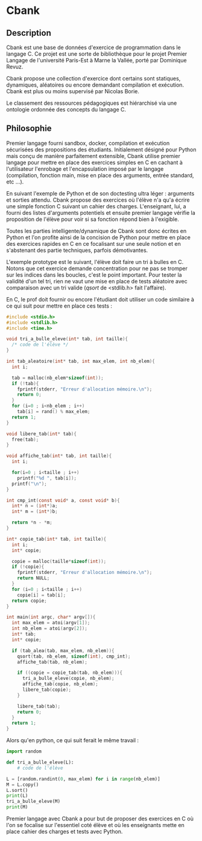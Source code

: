 # Cbank

## Description

Cbank est une base de données d'exercice de programmation dans le
langage C. Ce projet est une sorte de bibliothèque pour le projet
Premier Langage de l'université Paris-Est à Marne la Vallée, porté par
Dominique Revuz.

Cbank propose une collection d'exercice dont certains sont statiques,
dynamiques, aléatoires ou encore demandant compilation et exécution.
Cbank est plus ou moins supervisé par Nicolas Borie.

Le classement des ressources pédagogiques est hiérarchisé via une
ontologie ordonnée des concepts du langage C.


## Philosophie

Premier langage fourni sandbox, docker, compilation et exécution
sécurisées des propositions des étudiants. Initialement désigné pour
Python mais conçu de manière parfaitement extensible, Cbank utilise
premier langage pour mettre en place des exercices simples en C en
cachant à l'utilisateur l'enrobage et l'encapsulation imposé par le
langage (compilation, fonction main, mise en place des arguments,
entrée standard, etc ...).

En suivant l'exemple de Python et de son doctesting ultra léger :
arguments et sorties attendu. Cbank propose des exercices où l'élève
n'a qu'a écrire une simple fonction C suivant un cahier des
charges. L'enseignant, lui, a fourni des listes d'arguments potentiels
et ensuite premier langage vérifie la proposition de l'élève pour voir
si sa fonction répond bien à l'exigible.

Toutes les parties intelligente/dynamique de Cbank sont donc écrites
en Python et l'on profite ainsi de la concision de Python pour mettre
en place des exercices rapides en C en ce focalisant sur une seule
notion et en s'abstenant des partie techniques, parfois démotivantes.


L'exemple prototype est le suivant, l'élève doit faire un tri à bulles
en C. Notons que cet exercice demande concentration pour ne pas se
tromper sur les indices dans les boucles, c'est le point
important. Pour tester la validité d'un tel tri, rien ne vaut une mise
en place de tests aléatoire avec comparaison avec un tri valide
(*qsort* de <stdlib.h> fait l'affaire).

En C, le prof doit fournir ou encore l'étudiant doit utiliser un code
similaire à ce qui suit pour mettre en place ces tests :

```c
#include <stdio.h>
#include <stdlib.h>
#include <time.h>

void tri_a_bulle_eleve(int* tab, int taille){
  /* code de l'élève */
}

int tab_aleatoire(int* tab, int max_elem, int nb_elem){
  int i;

  tab = malloc(nb_elem*sizeof(int));
  if (!tab){
    fprintf(stderr, "Erreur d'allocation mémoire.\n");
    return 0;
  }
  for (i=0 ; i<nb_elem ; i++)
    tab[i] = rand() % max_elem;
  return 1;
}

void libere_tab(int* tab){
  free(tab);
}

void affiche_tab(int* tab, int taille){
  int i;

  for(i=0 ; i<taille ; i++)
    printf("%d ", tab[i]);
  printf("\n");
}

int cmp_int(const void* a, const void* b){
  int* n = (int*)a;
  int* m = (int*)b;

  return *n - *m;
}

int* copie_tab(int* tab, int taille){
  int i;
  int* copie;

  copie = malloc(taille*sizeof(int));
  if (!copie){
    fprintf(stderr, "Erreur d'allocation mémoire.\n");
    return NULL;
  }
  for (i=0 ; i<taille ; i++)
    copie[i] = tab[i];
  return copie;
}

int main(int argc, char* argv[]){
  int max_elem = atoi(argv[1]);
  int nb_elem = atoi(argv[2]);
  int* tab;
  int* copie;

  if (tab_alea(tab, max_elem, nb_elem)){
    qsort(tab, nb_elem, sizeof(int), cmp_int);
    affiche_tab(tab, nb_elem);

    if ((copie = copie_tab(tab, nb_elem))){
      tri_a_bulle_eleve(copie, nb_elem);
      affiche_tab(copie, nb_elem);
      libere_tab(copie);
    }

    libere_tab(tab);
    return 0;
  }
  return 1;
}
```

Alors qu'en python, ce qui suit ferait le même travail :

```python
import random

def tri_a_bulle_eleve(L):
    # code de l'élève

L = [random.randint(0, max_elem) for i in range(nb_elem)]
M = L.copy()
L.sort()
print(L)
tri_a_bulle_eleve(M)
print(M)
```

Premier langage avec Cbank a pour but de proposer des exercices en C
où l'on se focalise sur l'essentiel coté élève et où les enseignants
mette en place cahier des charges et tests avec Python.
